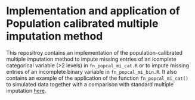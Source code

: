 # Implementation and application of Population calibrated multiple imputation method

This repositroy contains an implementation of the population-calibrated multiple imputation method to impute missing entries of an icomplete categorical variable (>2 levels) in `fn_popcal_mi_cat.R` or to impute missing entries of an incomplete binary variable in `fn_popcal_mi_bin.R`. It also contains an example of the application of the function `fn_popcal_mi_cat()` to simulated data together with a comparison with standard multiple imputation [here](https://htmlpreview.github.io/?https://github.com/naninatamar/population_calibrated_multiple_imputation/blob/main/simulation_study_popcalmi.html).

